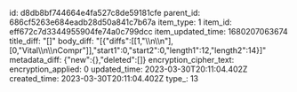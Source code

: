 id: d8db8bf744664e4fa527c8de59181cfe
parent_id: 686cf5263e684eadb28d50a841c7b67a
item_type: 1
item_id: eff672c7d3344955904fe74a0c799dcc
item_updated_time: 1680207063674
title_diff: "[]"
body_diff: "[{\"diffs\":[[1,\"\\\n\\\n\"],[0,\"Vital\\\n\\\nCompr\"]],\"start1\":0,\"start2\":0,\"length1\":12,\"length2\":14}]"
metadata_diff: {"new":{},"deleted":[]}
encryption_cipher_text: 
encryption_applied: 0
updated_time: 2023-03-30T20:11:04.402Z
created_time: 2023-03-30T20:11:04.402Z
type_: 13
